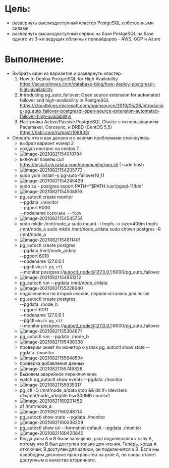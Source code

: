 # Цель:

- развернуть высокодоступный кластер PostgeSQL собственными силами
- развернуть высокодоступный сервис на базе PostgeSQL на базе одного из 3-ки ведущих облачных провайдеров - AWS, GCP и Azure

# Выполнение:

- Выбрать один из вариантов и развернуть кластер. 
  1. How to Deploy PostgreSQL for High Availability https://severalnines.com/database-blog/how-deploy-postgresql-high-availability
  2. Introducing pg_auto_failover: Open source extension for automated failover and high-availability in PostgreSQL https://cloudblogs.microsoft.com/opensource/2019/05/06/introducing-pg_auto_failover-postgresql-open-source-extension-automated-failover-high-availability/
  3. Настройка Active/Passive PostgreSQL Cluster с использованием Pacemaker, Corosync, и DRBD (CentOS 5,5) https://habr.com/ru/post/108833/
- Описать что и как делали и с какими проблемами столкнулись
  - выбрал вариант номер 2
  - создал инстанс на centos 7
  - ![image-20210821154010784](25%20-%20%D0%A0%D0%B0%D0%B1%D0%BE%D1%82%D0%B0%20%D1%81%20%D0%BA%D0%BB%D0%B0%D1%81%D1%82%D0%B5%D1%80%D0%BE%D0%BC%20%D0%B2%D1%8B%D1%81%D0%BE%D0%BA%D0%BE%D0%B9%20%D0%B4%D0%BE%D1%81%D1%82%D1%83%D0%BF%D0%BD%D0%BE%D1%81%D1%82%D0%B8.assets/image-20210821154010784.png)
  - включил пакеты curl https://install.citusdata.com/community/rpm.sh | sudo bash
  - ![image-20210821154205773](25%20-%20%D0%A0%D0%B0%D0%B1%D0%BE%D1%82%D0%B0%20%D1%81%20%D0%BA%D0%BB%D0%B0%D1%81%D1%82%D0%B5%D1%80%D0%BE%D0%BC%20%D0%B2%D1%8B%D1%81%D0%BE%D0%BA%D0%BE%D0%B9%20%D0%B4%D0%BE%D1%81%D1%82%D1%83%D0%BF%D0%BD%D0%BE%D1%81%D1%82%D0%B8.assets/image-20210821154205773.png)
  - sudo yum install -y pg-auto-failover10_11
  - ![image-20210821154245429](25%20-%20%D0%A0%D0%B0%D0%B1%D0%BE%D1%82%D0%B0%20%D1%81%20%D0%BA%D0%BB%D0%B0%D1%81%D1%82%D0%B5%D1%80%D0%BE%D0%BC%20%D0%B2%D1%8B%D1%81%D0%BE%D0%BA%D0%BE%D0%B9%20%D0%B4%D0%BE%D1%81%D1%82%D1%83%D0%BF%D0%BD%D0%BE%D1%81%D1%82%D0%B8.assets/image-20210821154245429.png)
  - sudo su - postgres
    export PATH="$PATH:/usr/pgsql-11/bin"
  - ![image-20210821154508816](25%20-%20%D0%A0%D0%B0%D0%B1%D0%BE%D1%82%D0%B0%20%D1%81%20%D0%BA%D0%BB%D0%B0%D1%81%D1%82%D0%B5%D1%80%D0%BE%D0%BC%20%D0%B2%D1%8B%D1%81%D0%BE%D0%BA%D0%BE%D0%B9%20%D0%B4%D0%BE%D1%81%D1%82%D1%83%D0%BF%D0%BD%D0%BE%D1%81%D1%82%D0%B8.assets/image-20210821154508816.png)
  - pg_autoctl create monitor   \
      --pgdata ./monitor     \
      --pgport 6000          \
      --nodename `hostname --fqdn`
  - ![image-20210821154545754](25%20-%20%D0%A0%D0%B0%D0%B1%D0%BE%D1%82%D0%B0%20%D1%81%20%D0%BA%D0%BB%D0%B0%D1%81%D1%82%D0%B5%D1%80%D0%BE%D0%BC%20%D0%B2%D1%8B%D1%81%D0%BE%D0%BA%D0%BE%D0%B9%20%D0%B4%D0%BE%D1%81%D1%82%D1%83%D0%BF%D0%BD%D0%BE%D1%81%D1%82%D0%B8.assets/image-20210821154545754.png)
  - sudo mkdir /mnt/node_a
    sudo mount -t tmpfs -o size=400m tmpfs /mnt/node_a
    sudo mkdir /mnt/node_a/data
    sudo chown postgres -R /mnt/node_a
  - ![image-20210821154811401](25%20-%20%D0%A0%D0%B0%D0%B1%D0%BE%D1%82%D0%B0%20%D1%81%20%D0%BA%D0%BB%D0%B0%D1%81%D1%82%D0%B5%D1%80%D0%BE%D0%BC%20%D0%B2%D1%8B%D1%81%D0%BE%D0%BA%D0%BE%D0%B9%20%D0%B4%D0%BE%D1%81%D1%82%D1%83%D0%BF%D0%BD%D0%BE%D1%81%D1%82%D0%B8.assets/image-20210821154811401.png)
  - pg_autoctl create postgres     \
      --pgdata /mnt/node_a/data \
      --pgport 6010             \
      --nodename 127.0.0.1      \
      --pgctl `which pg_ctl` \
      --monitor postgres://autoctl_node@127.0.0.1:6000/pg_auto_failover
  - ![image-20210821154951212](25%20-%20%D0%A0%D0%B0%D0%B1%D0%BE%D1%82%D0%B0%20%D1%81%20%D0%BA%D0%BB%D0%B0%D1%81%D1%82%D0%B5%D1%80%D0%BE%D0%BC%20%D0%B2%D1%8B%D1%81%D0%BE%D0%BA%D0%BE%D0%B9%20%D0%B4%D0%BE%D1%81%D1%82%D1%83%D0%BF%D0%BD%D0%BE%D1%81%D1%82%D0%B8.assets/image-20210821154951212.png)
  - pg_autoctl run --pgdata /mnt/node_a/data
  - ![image-20210821155228640](25%20-%20%D0%A0%D0%B0%D0%B1%D0%BE%D1%82%D0%B0%20%D1%81%20%D0%BA%D0%BB%D0%B0%D1%81%D1%82%D0%B5%D1%80%D0%BE%D0%BC%20%D0%B2%D1%8B%D1%81%D0%BE%D0%BA%D0%BE%D0%B9%20%D0%B4%D0%BE%D1%81%D1%82%D1%83%D0%BF%D0%BD%D0%BE%D1%81%D1%82%D0%B8.assets/image-20210821155228640.png)
  - подключился по второй сессии, первая осталась для логов
  - pg_autoctl create postgres \
      --pgdata ./node_b      \
      --pgport 6011          \
      --nodename 127.0.0.1   \
      --pgctl `which pg_ctl` \
      --monitor postgres://autoctl_node@127.0.0.1:6000/pg_auto_failover
  - ![image-20210821155304871](25%20-%20%D0%A0%D0%B0%D0%B1%D0%BE%D1%82%D0%B0%20%D1%81%20%D0%BA%D0%BB%D0%B0%D1%81%D1%82%D0%B5%D1%80%D0%BE%D0%BC%20%D0%B2%D1%8B%D1%81%D0%BE%D0%BA%D0%BE%D0%B9%20%D0%B4%D0%BE%D1%81%D1%82%D1%83%D0%BF%D0%BD%D0%BE%D1%81%D1%82%D0%B8.assets/image-20210821155304871.png)
  - pg_autoctl run --pgdata ./node_b
  - ![image-20210821155438338](25%20-%20%D0%A0%D0%B0%D0%B1%D0%BE%D1%82%D0%B0%20%D1%81%20%D0%BA%D0%BB%D0%B0%D1%81%D1%82%D0%B5%D1%80%D0%BE%D0%BC%20%D0%B2%D1%8B%D1%81%D0%BE%D0%BA%D0%BE%D0%B9%20%D0%B4%D0%BE%D1%81%D1%82%D1%83%D0%BF%D0%BD%D0%BE%D1%81%D1%82%D0%B8.assets/image-20210821155438338.png)
  - проверим знает ли монитор о узлах pg_autoctl show state --pgdata ./monitor
  - ![image-20210821155648594](25%20-%20%D0%A0%D0%B0%D0%B1%D0%BE%D1%82%D0%B0%20%D1%81%20%D0%BA%D0%BB%D0%B0%D1%81%D1%82%D0%B5%D1%80%D0%BE%D0%BC%20%D0%B2%D1%8B%D1%81%D0%BE%D0%BA%D0%BE%D0%B9%20%D0%B4%D0%BE%D1%81%D1%82%D1%83%D0%BF%D0%BD%D0%BE%D1%81%D1%82%D0%B8.assets/image-20210821155648594.png)
  - проверка добавления данных
  - ![image-20210821155749826](25%20-%20%D0%A0%D0%B0%D0%B1%D0%BE%D1%82%D0%B0%20%D1%81%20%D0%BA%D0%BB%D0%B0%D1%81%D1%82%D0%B5%D1%80%D0%BE%D0%BC%20%D0%B2%D1%8B%D1%81%D0%BE%D0%BA%D0%BE%D0%B9%20%D0%B4%D0%BE%D1%81%D1%82%D1%83%D0%BF%D0%BD%D0%BE%D1%81%D1%82%D0%B8.assets/image-20210821155749826.png)
  - Вызовем аварийное переключение
  - watch pg_autoctl show events --pgdata ./monitor
  - ![image-20210821155935317](25%20-%20%D0%A0%D0%B0%D0%B1%D0%BE%D1%82%D0%B0%20%D1%81%20%D0%BA%D0%BB%D0%B0%D1%81%D1%82%D0%B5%D1%80%D0%BE%D0%BC%20%D0%B2%D1%8B%D1%81%D0%BE%D0%BA%D0%BE%D0%B9%20%D0%B4%D0%BE%D1%81%D1%82%D1%83%D0%BF%D0%BD%D0%BE%D1%81%D1%82%D0%B8.assets/image-20210821155935317.png)
  - pg_ctl -D /mnt/node_a/data stop && dd if=/dev/zero of=/mnt/node_a/bigfile bs=300MB count=1
  - ![image-20210821160201452](25%20-%20%D0%A0%D0%B0%D0%B1%D0%BE%D1%82%D0%B0%20%D1%81%20%D0%BA%D0%BB%D0%B0%D1%81%D1%82%D0%B5%D1%80%D0%BE%D0%BC%20%D0%B2%D1%8B%D1%81%D0%BE%D0%BA%D0%BE%D0%B9%20%D0%B4%D0%BE%D1%81%D1%82%D1%83%D0%BF%D0%BD%D0%BE%D1%81%D1%82%D0%B8.assets/image-20210821160201452.png)
  - df /mnt/node_a
  - ![image-20210821160248714](25%20-%20%D0%A0%D0%B0%D0%B1%D0%BE%D1%82%D0%B0%20%D1%81%20%D0%BA%D0%BB%D0%B0%D1%81%D1%82%D0%B5%D1%80%D0%BE%D0%BC%20%D0%B2%D1%8B%D1%81%D0%BE%D0%BA%D0%BE%D0%B9%20%D0%B4%D0%BE%D1%81%D1%82%D1%83%D0%BF%D0%BD%D0%BE%D1%81%D1%82%D0%B8.assets/image-20210821160248714.png)
  - pg_autoctl show state --pgdata ./monitor
  - ![image-20210821160338209](25%20-%20%D0%A0%D0%B0%D0%B1%D0%BE%D1%82%D0%B0%20%D1%81%20%D0%BA%D0%BB%D0%B0%D1%81%D1%82%D0%B5%D1%80%D0%BE%D0%BC%20%D0%B2%D1%8B%D1%81%D0%BE%D0%BA%D0%BE%D0%B9%20%D0%B4%D0%BE%D1%81%D1%82%D1%83%D0%BF%D0%BD%D0%BE%D1%81%D1%82%D0%B8.assets/image-20210821160338209.png)
  - pg_autoctl show uri --formation default --pgdata ./monitor
  - ![image-20210821160420840](25%20-%20%D0%A0%D0%B0%D0%B1%D0%BE%D1%82%D0%B0%20%D1%81%20%D0%BA%D0%BB%D0%B0%D1%81%D1%82%D0%B5%D1%80%D0%BE%D0%BC%20%D0%B2%D1%8B%D1%81%D0%BE%D0%BA%D0%BE%D0%B9%20%D0%B4%D0%BE%D1%81%D1%82%D1%83%D0%BF%D0%BD%D0%BE%D1%81%D1%82%D0%B8.assets/image-20210821160420840.png)
  - Когда узлы A и B были запущены, psql подключался к узлу A, потому что B был доступен только для чтения. Теперь, когда A отключен, B доступен для записи, он подключится к B. Если мы освободим дисковое пространство на узле A, он снова станет доступным в качестве вторичного.

